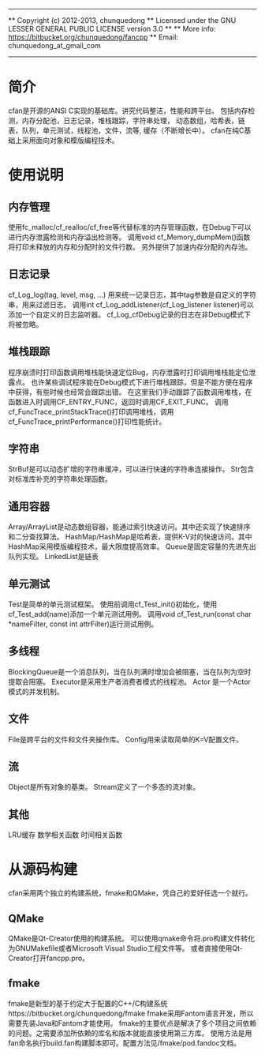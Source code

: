 **************************************************************************
** Copyright (c) 2012-2013, chunquedong
** Licensed under the GNU LESSER GENERAL PUBLIC LICENSE version 3.0
**
** More info: https://bitbucket.org/chunquedong/fancpp
** Email: chunquedong_at_gmail_com
**************************************************************************

简介
============================

cfan是开源的ANSI C实现的基础库。讲究代码整洁，性能和跨平台。
包括内存检测，内存分配池，日志记录，堆栈跟踪，字符串处理，
动态数组，哈希表，链表，队列，单元测试，线程池，文件，流等, 缓存（不断增长中）。
cfan在纯C基础上采用面向对象和模版编程技术。

使用说明
============================

内存管理
-------
使用fc_malloc/cf_realloc/cf_free等代替标准的内存管理函数，在Debug下可以进行内存泄露检测和内存溢出检测等。
调用void cf_Memory_dumpMem()函数将打印未释放的内存和分配时的文件行数。
另外提供了加速内存分配的内存池。

日志记录
-------
cf_Log_log(tag, level, msg, ...) 用来统一记录日志，其中tag参数是自定义的字符串，用来过滤日志。
调用int cf_Log_addListener(cf_Log_listener listener)可以添加一个自定义的日志监听器。
cf_Log_cfDebug记录的日志在非Debug模式下将被忽略。

堆栈跟踪
-------
程序崩溃时打印函数调用堆栈能快速定位Bug，内存泄露时打印调用堆栈能定位泄露点。
也许某些调试程序能在Debug模式下进行堆栈跟踪，但是不能方便在程序中获得，有些时候也经常会跟踪出错。
在这里我们手动跟踪了函数调用堆栈，在函数进入时调用CF_ENTRY_FUNC，返回时调用CF_EXIT_FUNC。
调用cf_FuncTrace_printStackTrace()打印调用堆栈，调用cf_FuncTrace_printPerformance()打印性能统计。

字符串
------
StrBuf是可以动态扩增的字符串缓冲，可以进行快速的字符串连接操作。
Str包含对标准库补充的字符串处理函数。

通用容器
------
Array/ArrayList是动态数组容器，能通过索引快速访问。其中还实现了快速排序和二分查找算法。
HashMap/HashMap是哈希表，提供K-V对的快速访问。其中HashMap采用模版编程技术，最大限度提高效率。
Queue是固定容量的先进先出队列实现。
LinkedList是链表

单元测试
------
Test是简单的单元测试框架。
使用前调用cf_Test_init()初始化，使用cf_Test_add(name)添加一个单元测试用例。
调用void cf_Test_run(const char *nameFilter, const int attrFilter)运行测试用例。

多线程
------
BlockingQueue是一个消息队列，当在队列满时增加会被阻塞，当在队列为空时提取会阻塞。
Executor是采用生产者消费者模式的线程池。
Actor 是一个Actor模式的并发机制。

文件
-----
File是跨平台的文件和文件夹操作库。
Config用来读取简单的K=V配置文件。

流
-----
Object是所有对象的基类。
Stream定义了一个多态的流对象。

其他
------
LRU缓存
数学相关函数
时间相关函数


从源码构建
============================

cfan采用两个独立的构建系统，fmake和QMake，凭自己的爱好任选一个就行。

QMake
-------
QMake是Qt-Creator使用的构建系统。
可以使用qmake命令将.pro构建文件转化为GNUMakefile或者Microsoft Visual Studio工程文件等。
或者直接使用Qt-Creator打开fancpp.pro。

fmake
-------
fmake是新型的基于约定大于配置的C++/C构建系统https://bitbucket.org/chunquedong/fmake
fmake采用Fantom语言开发，所以需要先装Java和Fantom才能使用。
fmake的主要优点是解决了多个项目之间依赖的问题。之需要添加所依赖的库名和版本就能直接使用第三方库。
使用方法是用fan命名执行build.fan构建脚本即可。配置方法见/fmake/pod.fandoc文档。